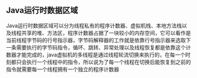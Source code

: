 ## Java运行时数据区域
Java运行时数据区域可以分为线程私有的程序计数器、虚拟机栈、本地方法栈以及线程共享的堆、方法区，程序计数器占据了一块较小的内存空间，它可以看作是当前线程字节码的行号指示器，字节码解释器的工作就是依靠行号指示器来选取下一条需要执行的字节码指令，循环、跳转、异常处理以及线程恢复都是依靠这个计数器才能完成的，java虚拟机的多线程是通过线程轮流切换来执行的，在每一个时刻都只会执行一个线程中的指令，所以说为了每一个线程在切换后能恢复到之前的指令就需要每一个线程拥有一个独立的程序计数器


